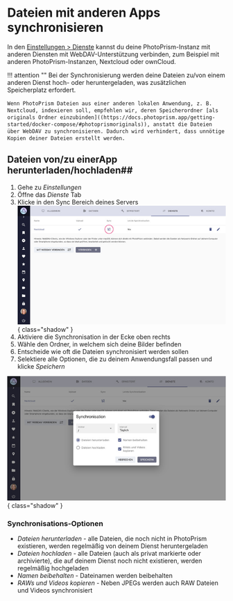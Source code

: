 # Dateien mit anderen Apps synchronisieren #

In den [Einstellungen > Dienste](../settings/sync.md) kannst du deine PhotoPrism-Instanz mit anderen Diensten mit WebDAV-Unterstützung verbinden, zum Beispiel mit anderen PhotoPrism-Instanzen, Nextcloud oder ownCloud.

!!! attention ""
      Bei der Synchronisierung werden deine Dateien zu/von einem anderen Dienst hoch- oder heruntergeladen, was zusätzlichen Speicherplatz erfordert.

    Wenn PhotoPrism Dateien aus einer anderen lokalen Anwendung, z. B. Nextcloud, indexieren soll, empfehlen wir, deren Speicherordner [als originals Ordner einzubinden]((https://docs.photoprism.app/getting-started/docker-compose/#photoprismoriginals)), anstatt die Dateien über WebDAV zu synchronisieren. Dadurch wird verhindert, dass unnötige Kopien deiner Dateien erstellt werden.


## Dateien von/zu einerApp herunterladen/hochladen##
1. Gehe zu *Einstellungen*
2. Öffne das *Dienste* Tab
3. Klicke in den Sync Bereich deines Servers
   ![Screenshot](img/services-sync-1-german.jpg){ class="shadow" }
4. Aktiviere die Synchronisation in der Ecke oben rechts
5. Wähle den Ordner, in welchem sich deine Bilder befinden
6. Entscheide wie oft die Dateien synchronisiert werden sollen
7. Selektiere alle Optionen, die zu deinem Anwendungsfall passen und klicke *Speichern*

![Screenshot](img/services-sync-2-german.jpg){ class="shadow" }

### Synchronisations-Optionen ###
* *Dateien herunterladen*  - alle Dateien, die noch nicht in PhotoPrism existieren, werden regelmäßig von deinem Dienst heruntergeladen
* *Dateien hochladen* - alle Dateien (auch als privat markierte oder archivierte), die auf deinem Dienst noch nicht existieren, werden regelmäßig hochgeladen
* *Namen beibehalten* - Dateinamen werden beibehalten
* *RAWs und Videos kopieren* - Neben JPEGs werden auch RAW Dateien und Videos synchronisiert
